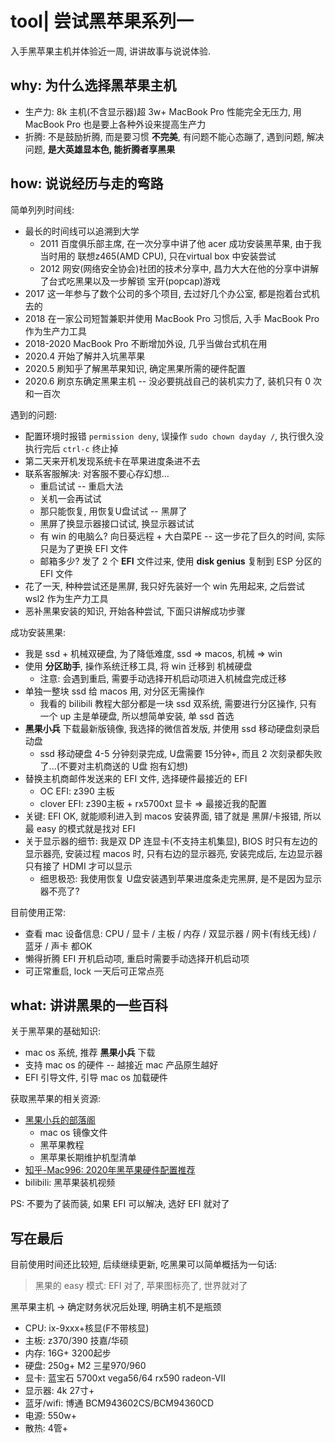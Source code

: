 # tool| 尝试黑苹果系列一

入手黑苹果主机并体验近一周, 讲讲故事与说说体验.

## why: 为什么选择黑苹果主机

- 生产力: 8k 主机(不含显示器)超 3w+ MacBook Pro 性能完全无压力, 用 MacBook Pro 也是要上各种外设来提高生产力
- 折腾: 不是鼓励折腾, 而是要习惯 **不完美**, 有问题不能心态蹦了, 遇到问题, 解决问题, **是大英雄显本色, 能折腾者享黑果**

## how: 说说经历与走的弯路

简单列列时间线:

- 最长的时间线可以追溯到大学
  - 2011 百度俱乐部主席, 在一次分享中讲了他 acer 成功安装黑苹果, 由于我当时用的 联想z465(AMD CPU), 只在virtual box 中安装尝试
  - 2012 网安(网络安全协会)社团的技术分享中, 昌力大大在他的分享中讲解了台式吃黑果以及一步解锁 宝开(popcap)游戏
- 2017 这一年参与了数个公司的多个项目, 去过好几个办公室, 都是抱着台式机去的
- 2018 在一家公司短暂兼职并使用 MacBook Pro 习惯后, 入手 MacBook Pro 作为生产力工具
- 2018-2020 MacBook Pro 不断增加外设, 几乎当做台式机在用
- 2020.4 开始了解并入坑黑苹果
- 2020.5 刷知乎了解黑苹果知识, 确定黑果所需的硬件配置
- 2020.6 刷京东确定黑果主机 -- 没必要挑战自己的装机实力了, 装机只有 0 次和一百次

遇到的问题:

- 配置环境时报错 `permission deny`, 误操作 `sudo chown dayday /`, 执行很久没执行完后 `ctrl-c` 终止掉
- 第二天来开机发现系统卡在苹果进度条进不去
- 联系客服解决: 对客服不要心存幻想...
  - 重启试试 -- 重启大法
  - 关机一会再试试
  - 那只能恢复, 用恢复U盘试试 -- 黑屏了
  - 黑屏了换显示器接口试试, 换显示器试试
  - 有 win 的电脑么? 向日葵远程 + 大白菜PE -- 这一步花了巨久的时间, 实际只是为了更换 EFI 文件
  - 邮箱多少? 发了 2 个 **EFI** 文件过来, 使用 **disk genius** 复制到 ESP 分区的 EFI 文件
- 花了一天, 种种尝试还是黑屏, 我只好先装好一个 win 先用起来, 之后尝试 wsl2 作为生产力工具
- 恶补黑果安装的知识, 开始各种尝试, 下面只讲解成功步骤

成功安装黑果:

- 我是 ssd + 机械双硬盘, 为了降低难度, ssd => macos, 机械 => win
- 使用 **分区助手**, 操作系统迁移工具, 将 win 迁移到 机械硬盘
  - 注意: 会遇到重启, 需要手动选择开机启动项进入机械盘完成迁移
- 单独一整块 ssd 给 macos 用, 对分区无需操作
  - 我看的 bilibili 教程大部分都是一块 ssd 双系统, 需要进行分区操作, 只有一个 up 主是单硬盘, 所以想简单安装, 单 ssd 首选
- **黑果小兵** 下载最新版镜像, 我选择的微信首发版, 并使用 ssd 移动硬盘刻录启动盘
  - ssd 移动硬盘 4-5 分钟刻录完成, U盘需要 15分钟+, 而且 2 次刻录都失败了...(不要对主机商送的 U盘 抱有幻想)
- 替换主机商邮件发送来的 EFI 文件, 选择硬件最接近的 EFI
  - OC EFI: z390 主板
  - clover EFI: z390主板 + rx5700xt 显卡 => 最接近我的配置
- 关键: EFI OK, 就能顺利进入到 macos 安装界面, 错了就是 黑屏/卡报错, 所以最 easy 的模式就是找对 EFI
- 关于显示器的细节: 我是双 DP 连显卡(不支持主机集显), BIOS 时只有左边的显示器亮, 安装过程 macos 时, 只有右边的显示器亮, 安装完成后, 左边显示器只有接了 HDMI 才可以显示
  - 细思极恐: 我使用恢复 U盘安装遇到苹果进度条走完黑屏, 是不是因为显示器不亮了?

目前使用正常:

- 查看 mac 设备信息: CPU / 显卡 / 主板 / 内存 / 双显示器 / 网卡(有线无线) / 蓝牙 / 声卡 都OK
- 懒得折腾 EFI 开机启动项, 重启时需要手动选择开机启动项
- 可正常重启, lock 一天后可正常点亮

## what: 讲讲黑果的一些百科

关于黑苹果的基础知识:

- mac os 系统, 推荐 **黑果小兵** 下载
- 支持 mac os 的硬件 -- 越接近 mac 产品原生越好
- EFI 引导文件, 引导 mac os 加载硬件

获取黑苹果的相关资源:

- [黑果小兵的部落阁](https://blog.daliansky.net/)
  - mac os 镜像文件
  - 黑苹果教程
  - 黑苹果长期维护机型清单
- [知乎-Mac996: 2020年黑苹果硬件配置推荐](https://zhuanlan.zhihu.com/p/139075806)
- bilibili: 黑苹果装机视频

PS: 不要为了装而装, 如果 EFI 可以解决, 选好 EFI 就对了

## 写在最后

目前使用时间还比较短, 后续继续更新, 吃黑果可以简单概括为一句话:

> 黑果的 easy 模式: EFI 对了, 苹果图标亮了, 世界就对了

黑苹果主机 -> 确定财务状况后处理, 明确主机不是瓶颈

- CPU: ix-9xxx+核显(F不带核显)
- 主板: z370/390 技嘉/华硕
- 内存: 16G+ 3200起步
- 硬盘: 250g+ M2 三星970/960
- 显卡: 蓝宝石 5700xt vega56/64 rx590 radeon-VII
- 显示器: 4k 27寸+
- 蓝牙/wifi: 博通 BCM943602CS/BCM94360CD
- 电源: 550w+
- 散热: 4管+

